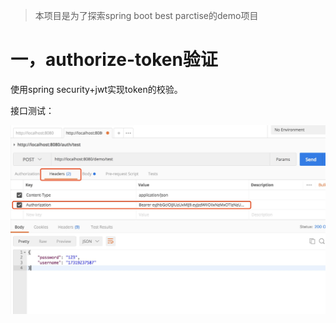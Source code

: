 > 本项目是为了探索spring boot best parctise的demo项目
# 一，authorize-token验证
使用spring security+jwt实现token的校验。

接口测试：

![postman测试图](postman_test.jpeg)

